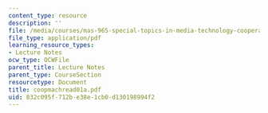 ```yaml
---
content_type: resource
description: ''
file: /media/courses/mas-965-special-topics-in-media-technology-cooperative-machines-fall-2003/832c095f712be38e1cb0d130198994f2_coopmachread01a.pdf
file_type: application/pdf
learning_resource_types:
- Lecture Notes
ocw_type: OCWFile
parent_title: Lecture Notes
parent_type: CourseSection
resourcetype: Document
title: coopmachread01a.pdf
uid: 832c095f-712b-e38e-1cb0-d130198994f2
---
```

